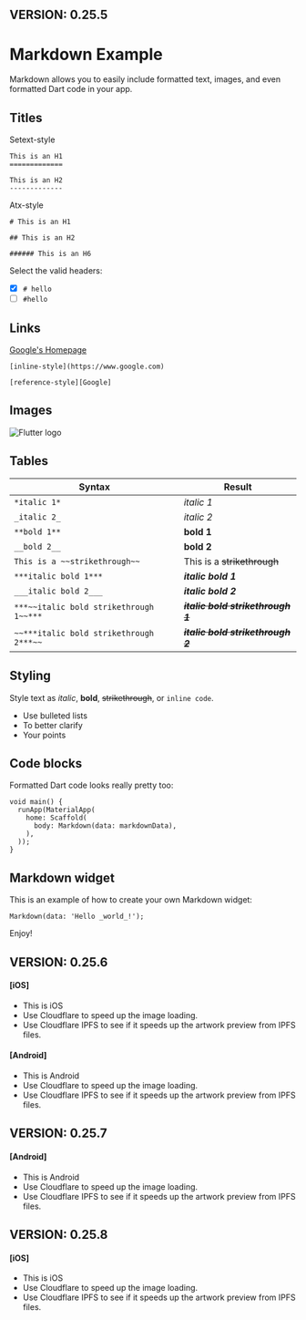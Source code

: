 ## VERSION: 0.25.5
# Markdown Example
Markdown allows you to easily include formatted text, images, and even formatted Dart code in your app.

## Titles

Setext-style

```
This is an H1
=============

This is an H2
-------------
```

Atx-style

```
# This is an H1

## This is an H2

###### This is an H6
```

Select the valid headers:

- [x] `# hello`
- [ ] `#hello`

## Links

[Google's Homepage][Google]

```
[inline-style](https://www.google.com)

[reference-style][Google]
```

## Images

![Flutter logo](https://vi.seaicons.com/wp-content/uploads/2016/10/Adobe-Image-Ready-CS2-icon.png)

## Tables

|Syntax                                 |Result                               |
|---------------------------------------|-------------------------------------|
|`*italic 1*`                           |*italic 1*                           |
|`_italic 2_`                           | _italic 2_                          |
|`**bold 1**`                           |**bold 1**                           |
|`__bold 2__`                           |__bold 2__                           |
|`This is a ~~strikethrough~~`          |This is a ~~strikethrough~~          |
|`***italic bold 1***`                  |***italic bold 1***                  |
|`___italic bold 2___`                  |___italic bold 2___                  |
|`***~~italic bold strikethrough 1~~***`|***~~italic bold strikethrough 1~~***|
|`~~***italic bold strikethrough 2***~~`|~~***italic bold strikethrough 2***~~|

## Styling
Style text as _italic_, __bold__, ~~strikethrough~~, or `inline code`.

- Use bulleted lists
- To better clarify
- Your points

## Code blocks
Formatted Dart code looks really pretty too:

```
void main() {
  runApp(MaterialApp(
    home: Scaffold(
      body: Markdown(data: markdownData),
    ),
  ));
}
```

## Markdown widget

This is an example of how to create your own Markdown widget:

    Markdown(data: 'Hello _world_!');

Enjoy!

[Google]: https://www.google.com/

## VERSION: 0.25.6
#### [iOS]
- This is iOS
- Use Cloudflare to speed up the image loading. 
- Use Cloudflare IPFS to see if it speeds up the artwork preview from IPFS files.

#### [Android]
- This is Android
- Use Cloudflare to speed up the image loading. 
- Use Cloudflare IPFS to see if it speeds up the artwork preview from IPFS files.

## VERSION: 0.25.7
#### [Android]
- This is Android
- Use Cloudflare to speed up the image loading. 
- Use Cloudflare IPFS to see if it speeds up the artwork preview from IPFS files.


## VERSION: 0.25.8
#### [iOS]
- This is iOS
- Use Cloudflare to speed up the image loading. 
- Use Cloudflare IPFS to see if it speeds up the artwork preview from IPFS files.

